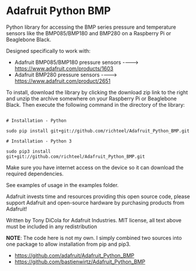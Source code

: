 Adafruit Python BMP
===================

Python library for accessing the BMP series pressure and temperature sensors like the BMP085/BMP180 and BMP280 on a Raspberry Pi or Beaglebone Black.

Designed specifically to work with:

- Adafruit BMP085/BMP180 pressure sensors ----> https://www.adafruit.com/products/1603
- Adafruit BMP280 pressure sensors ----> https://www.adafruit.com/product/2651

To install, download the library by clicking the download zip link to the right and unzip the archive somewhere on your Raspberry Pi or Beaglebone Black.  Then execute the following command in the directory of the library:

````

# Installation - Python

sudo pip install git+git://github.com/richteel/Adafruit_Python_BMP.git

# Installation - Python 3

sudo pip3 install git+git://github.com/richteel/Adafruit_Python_BMP.git

````

Make sure you have internet access on the device so it can download the required dependencies.

See examples of usage in the examples folder.

Adafruit invests time and resources providing this open source code, please support Adafruit and open-source hardware by purchasing products from Adafruit!

Written by Tony DiCola for Adafruit Industries.
MIT license, all text above must be included in any redistribution

**NOTE**: The code here is not my own. I simply combined two sources into one package to allow installation from pip and pip3.

- https://github.com/adafruit/Adafruit_Python_BMP
- https://github.com/bastienwirtz/Adafruit_Python_BMP
